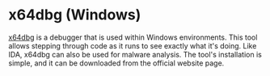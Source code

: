 # x64dbg (Windows)

[x64dbg](https://x64dbg.com/) is a debugger that is used within Windows environments. This tool allows stepping through code as it runs to see exactly what it's doing. Like IDA, x64dbg can also be used for malware analysis. The tool's installation is simple, and it can be downloaded from the official website page.